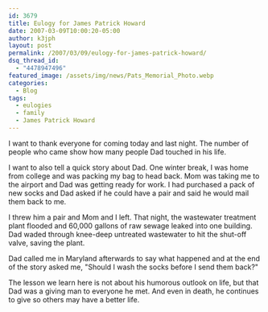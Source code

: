 ```yaml
---
id: 3679
title: Eulogy for James Patrick Howard
date: 2007-03-09T10:00:20-05:00
author: k3jph
layout: post
permalink: /2007/03/09/eulogy-for-james-patrick-howard/
dsq_thread_id:
  - "4478947496"
featured_image: /assets/img/news/Pats_Memorial_Photo.webp
categories:
  - Blog
tags:
  - eulogies
  - family
  - James Patrick Howard
---
```

I want to thank everyone for coming today and last night.  The number of people who came show how many people Dad touched in his life.

I want to also tell a quick story about Dad.  One winter break, I was home from college and was packing my bag to head back.  Mom was taking me to the airport and Dad was getting ready for work.  I had purchased a pack of new socks and Dad asked if he could have a pair and said he would mail them back to me.

I threw him a pair and Mom and I left.  That night, the wastewater treatment plant flooded and 60,000 gallons of raw sewage leaked into one building.  Dad waded through knee-deep untreated wastewater to hit the shut-off valve, saving the plant.  

Dad called me in Maryland afterwards to say what happened and at the end of the story asked me, "Should I wash the socks before I send them back?"

The lesson we learn here is not about his humorous outlook on life, but that Dad was a giving man to everyone he met.  And even in death, he continues to give so others may have a better life.
